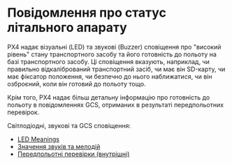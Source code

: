 # Повідомлення про статус літального апарату

PX4 надає візуальні (LED) та звукові (Buzzer) сповіщення про "високий рівень" стану транспортного засобу та його готовність до польоту на базі транспортного засобу. Ці сповіщення вказують, наприклад, чи правильно відкалібрований транспортний засіб, чи має він SD-карту, чи має фіксатор положення, чи безпечно до нього наближатися, чи він озброєний, коли він готовий до польоту тощо.

Крім того, PX4 надає більш детальну інформацію про готовність до польоту в повідомленнях GCS, отриманих в результаті передпольотних перевірок.

Світлодіодні, звукові та GCS сповіщення:

* [LED Meanings](../getting_started/led_meanings.md)
* [Значення звуків та мелодій](../getting_started/tunes.md)
* [Передпольотні перевірки (внутрішні)](../flying/pre_flight_checks.md)